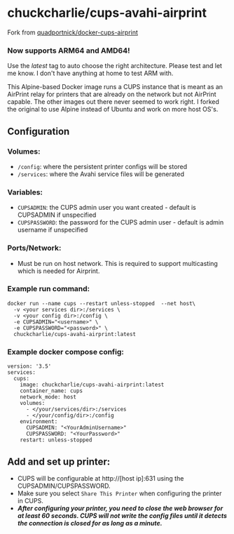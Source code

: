 # chuckcharlie/cups-avahi-airprint

Fork from [quadportnick/docker-cups-airprint](https://github.com/quadportnick/docker-cups-airprint)

### Now supports ARM64 and AMD64!
Use the *latest* tag to auto choose the right architecture.
Please test and let me know. I don't have anything at home to test ARM with.

This Alpine-based Docker image runs a CUPS instance that is meant as an AirPrint relay for printers that are already on the network but not AirPrint capable. The other images out there never seemed to work right. I forked the original to use Alpine instead of Ubuntu and work on more host OS's.

## Configuration

### Volumes:
* `/config`: where the persistent printer configs will be stored
* `/services`: where the Avahi service files will be generated

### Variables:
* `CUPSADMIN`: the CUPS admin user you want created - default is CUPSADMIN if unspecified
* `CUPSPASSWORD`: the password for the CUPS admin user - default is admin username if unspecified

### Ports/Network:
* Must be run on host network. This is required to support multicasting which is needed for Airprint.

### Example run command:
```
docker run --name cups --restart unless-stopped  --net host\
  -v <your services dir>:/services \
  -v <your config dir>:/config \
  -e CUPSADMIN="<username>" \
  -e CUPSPASSWORD="<password>" \
  chuckcharlie/cups-avahi-airprint:latest
```

### Example docker compose config:
```
version: '3.5'
services:
  cups:
    image: chuckcharlie/cups-avahi-airprint:latest
    container_name: cups
    network_mode: host
    volumes:
      - </your/services/dir>:/services
      - </your/config/dir>:/config
    environment:
      CUPSADMIN: "<YourAdminUsername>"
      CUPSPASSWORD: "<YourPassword>"
    restart: unless-stopped
```

## Add and set up printer:
* CUPS will be configurable at http://[host ip]:631 using the CUPSADMIN/CUPSPASSWORD.
* Make sure you select `Share This Printer` when configuring the printer in CUPS.
* ***After configuring your printer, you need to close the web browser for at least 60 seconds. CUPS will not write the config files until it detects the connection is closed for as long as a minute.***

